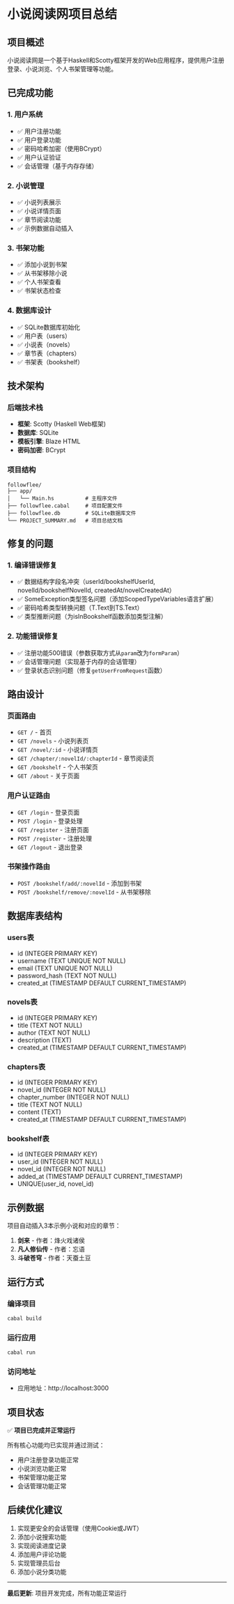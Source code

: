 # 小说阅读网项目总结

## 项目概述
小说阅读网是一个基于Haskell和Scotty框架开发的Web应用程序，提供用户注册登录、小说浏览、个人书架管理等功能。

## 已完成功能

### 1. 用户系统
- ✅ 用户注册功能
- ✅ 用户登录功能  
- ✅ 密码哈希加密（使用BCrypt）
- ✅ 用户认证验证
- ✅ 会话管理（基于内存存储）

### 2. 小说管理
- ✅ 小说列表展示
- ✅ 小说详情页面
- ✅ 章节阅读功能
- ✅ 示例数据自动插入

### 3. 书架功能
- ✅ 添加小说到书架
- ✅ 从书架移除小说
- ✅ 个人书架查看
- ✅ 书架状态检查

### 4. 数据库设计
- ✅ SQLite数据库初始化
- ✅ 用户表（users）
- ✅ 小说表（novels）
- ✅ 章节表（chapters）
- ✅ 书架表（bookshelf）

## 技术架构

### 后端技术栈
- **框架**: Scotty (Haskell Web框架)
- **数据库**: SQLite
- **模板引擎**: Blaze HTML
- **密码加密**: BCrypt

### 项目结构
```
followflee/
├── app/
│   └── Main.hs          # 主程序文件
├── followflee.cabal     # 项目配置文件
├── followflee.db        # SQLite数据库文件
└── PROJECT_SUMMARY.md   # 项目总结文档
```

## 修复的问题

### 1. 编译错误修复
- ✅ 数据结构字段名冲突（userId/bookshelfUserId, novelId/bookshelfNovelId, createdAt/novelCreatedAt）
- ✅ SomeException类型签名问题（添加ScopedTypeVariables语言扩展）
- ✅ 密码哈希类型转换问题（T.Text到TS.Text）
- ✅ 类型推断问题（为isInBookshelf函数添加类型注解）

### 2. 功能错误修复
- ✅ 注册功能500错误（参数获取方式从`param`改为`formParam`）
- ✅ 会话管理问题（实现基于内存的会话管理）
- ✅ 登录状态识别问题（修复`getUserFromRequest`函数）

## 路由设计

### 页面路由
- `GET /` - 首页
- `GET /novels` - 小说列表页
- `GET /novel/:id` - 小说详情页
- `GET /chapter/:novelId/:chapterId` - 章节阅读页
- `GET /bookshelf` - 个人书架页
- `GET /about` - 关于页面

### 用户认证路由
- `GET /login` - 登录页面
- `POST /login` - 登录处理
- `GET /register` - 注册页面
- `POST /register` - 注册处理
- `GET /logout` - 退出登录

### 书架操作路由
- `POST /bookshelf/add/:novelId` - 添加到书架
- `POST /bookshelf/remove/:novelId` - 从书架移除

## 数据库表结构

### users表
- id (INTEGER PRIMARY KEY)
- username (TEXT UNIQUE NOT NULL)
- email (TEXT UNIQUE NOT NULL)
- password_hash (TEXT NOT NULL)
- created_at (TIMESTAMP DEFAULT CURRENT_TIMESTAMP)

### novels表
- id (INTEGER PRIMARY KEY)
- title (TEXT NOT NULL)
- author (TEXT NOT NULL)
- description (TEXT)
- created_at (TIMESTAMP DEFAULT CURRENT_TIMESTAMP)

### chapters表
- id (INTEGER PRIMARY KEY)
- novel_id (INTEGER NOT NULL)
- chapter_number (INTEGER NOT NULL)
- title (TEXT NOT NULL)
- content (TEXT)
- created_at (TIMESTAMP DEFAULT CURRENT_TIMESTAMP)

### bookshelf表
- id (INTEGER PRIMARY KEY)
- user_id (INTEGER NOT NULL)
- novel_id (INTEGER NOT NULL)
- added_at (TIMESTAMP DEFAULT CURRENT_TIMESTAMP)
- UNIQUE(user_id, novel_id)

## 示例数据
项目自动插入3本示例小说和对应的章节：
1. **剑来** - 作者：烽火戏诸侯
2. **凡人修仙传** - 作者：忘语  
3. **斗破苍穹** - 作者：天蚕土豆

## 运行方式

### 编译项目
```bash
cabal build
```

### 运行应用
```bash
cabal run
```

### 访问地址
- 应用地址：http://localhost:3000

## 项目状态
✅ **项目已完成并正常运行**

所有核心功能均已实现并通过测试：
- 用户注册登录功能正常
- 小说浏览功能正常
- 书架管理功能正常
- 会话管理功能正常

## 后续优化建议
1. 实现更安全的会话管理（使用Cookie或JWT）
2. 添加小说搜索功能
3. 实现阅读进度记录
4. 添加用户评论功能
5. 实现管理员后台
6. 添加小说分类功能

---

**最后更新**: 项目开发完成，所有功能正常运行